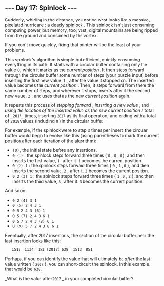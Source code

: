 ##  \--- Day 17: Spinlock ---

Suddenly, whirling in the distance, you notice what looks like a massive,
pixelated hurricane  : a deadly [ spinlock
](https://en.wikipedia.org/wiki/Spinlock) . This spinlock isn't just consuming
computing power, but memory, too; vast, digital mountains are being ripped
from the ground and consumed by the vortex.

If you don't move quickly, fixing that printer will be the least of your
problems.

This spinlock's algorithm is simple but efficient, quickly consuming
everything in its path. It starts with a circular buffer containing only the
value ` 0 ` , which it marks as the _current position_ . It then steps forward
through the circular buffer some number of steps (your puzzle input) before
inserting the first new value, ` 1 ` , after the value it stopped on. The
inserted value becomes the _current position_ . Then, it steps forward from
there the same number of steps, and wherever it stops, inserts after it the
second new value, ` 2 ` , and uses that as the new _current position_ again.

It repeats this process of _stepping forward_ , _inserting a new value_ , and
_using the location of the inserted value as the new current position_ a total
of ` _2017_ ` times, inserting ` 2017 ` as its final operation, and ending
with a total of ` 2018 ` values (including ` 0 ` ) in the circular buffer.

For example, if the spinlock were to step ` 3 ` times per insert, the circular
buffer would begin to evolve like this (using parentheses to mark the current
position after each iteration of the algorithm):

  * ` (0) ` , the initial state before any insertions. 
  * ` 0 (1) ` : the spinlock steps forward three times ( ` 0 ` , ` 0 ` , ` 0 ` ), and then inserts the first value, ` 1 ` , after it. ` 1 ` becomes the current position. 
  * ` 0 (2) 1 ` : the spinlock steps forward three times ( ` 0 ` , ` 1 ` , ` 0 ` ), and then inserts the second value, ` 2 ` , after it. ` 2 ` becomes the current position. 
  * ` 0 2 (3) 1 ` : the spinlock steps forward three times ( ` 1 ` , ` 0 ` , ` 2 ` ), and then inserts the third value, ` 3 ` , after it. ` 3 ` becomes the current position. 

And so on:

  * ` 0 2 (4) 3 1 `
  * ` 0 (5) 2 4 3 1 `
  * ` 0 5 2 4 3 (6) 1 `
  * ` 0 5 (7) 2 4 3 6 1 `
  * ` 0 5 7 2 4 3 (8) 6 1 `
  * ` 0 (9) 5 7 2 4 3 8 6 1 `

Eventually, after 2017 insertions, the section of the circular buffer near the
last insertion looks like this:

    
    
      
       1512  1134  151 (2017) 638  1513  851
      
     

Perhaps, if you can identify the value that will ultimately be _after_ the
last value written ( ` 2017 ` ), you can short-circuit the spinlock. In this
example, that would be ` 638 ` .

_What is the value after` 2017 ` _ in your completed circular buffer?

